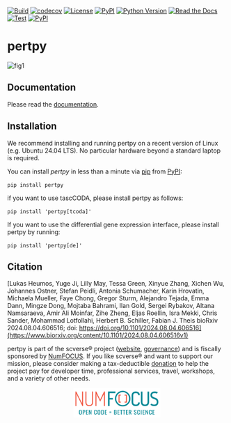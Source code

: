 [![Build](https://github.com/scverse/pertpy/actions/workflows/build.yml/badge.svg)](https://github.com/scverse/pertpy/actions/workflows/build.yml)
[![codecov](https://codecov.io/gh/scverse/pertpy/graph/badge.svg?token=1dTpIPBShv)](https://codecov.io/gh/scverse/pertpy)
[![License](https://img.shields.io/github/license/scverse/pertpy)](https://opensource.org/licenses/Apache2.0)
[![PyPI](https://img.shields.io/pypi/v/pertpy.svg)](https://pypi.org/project/pertpy/)
[![Python Version](https://img.shields.io/pypi/pyversions/pertpy)](https://pypi.org/project/pertpy)
[![Read the Docs](https://img.shields.io/readthedocs/pertpy/latest.svg?label=Read%20the%20Docs)](https://pertpy.readthedocs.io/)
[![Test](https://github.com/scverse/pertpy/actions/workflows/test.yml/badge.svg)](https://github.com/scverse/pertpy/actions/workflows/test.yml)
[![PyPI](https://img.shields.io/badge/pre--commit-enabled-brightgreen?logo=pre-commit&logoColor=white)](https://github.com/pre-commit/pre-commit)

# pertpy

![fig1](https://github.com/user-attachments/assets/d2e32d69-b767-4be3-a938-77a9dce45d3f)

## Documentation

Please read the [documentation](https://pertpy.readthedocs.io/en/latest).

## Installation

We recommend installing and running pertpy on a recent version of Linux (e.g. Ubuntu 24.04 LTS).
No particular hardware beyond a standard laptop is required.

You can install _pertpy_ in less than a minute via [pip] from [PyPI]:

```console
pip install pertpy
```

if you want to use tascCODA, please install pertpy as follows:

```console
pip install 'pertpy[tcoda]'
```

If you want to use the differential gene expression interface, please install pertpy by running:

```console
pip install 'pertpy[de]'
```

## Citation

[Lukas Heumos, Yuge Ji, Lilly May, Tessa Green, Xinyue Zhang, Xichen Wu, Johannes Ostner, Stefan Peidli, Antonia Schumacher, Karin Hrovatin, Michaela Mueller, Faye Chong, Gregor Sturm, Alejandro Tejada, Emma Dann, Mingze Dong, Mojtaba Bahrami, Ilan Gold, Sergei Rybakov, Altana Namsaraeva, Amir Ali Moinfar, Zihe Zheng, Eljas Roellin, Isra Mekki, Chris Sander, Mohammad Lotfollahi, Herbert B. Schiller, Fabian J. Theis
bioRxiv 2024.08.04.606516; doi: https://doi.org/10.1101/2024.08.04.606516](https://www.biorxiv.org/content/10.1101/2024.08.04.606516v1)

[pip]: https://pip.pypa.io/
[pypi]: https://pypi.org/
[api]: https://pertpy.readthedocs.io/en/latest/api/api.html
[//]: # "numfocus-fiscal-sponsor-attribution"

pertpy is part of the scverse® project ([website](https://scverse.org), [governance](https://scverse.org/about/roles)) and is fiscally sponsored by [NumFOCUS](https://numfocus.org/).
If you like scverse® and want to support our mission, please consider making a tax-deductible [donation](https://numfocus.org/donate-to-scverse) to help the project pay for developer time, professional services, travel, workshops, and a variety of other needs.

<div align="center">
<a href="https://numfocus.org/project/scverse">
  <img
    src="https://raw.githubusercontent.com/numfocus/templates/master/images/numfocus-logo.png"
    width="200"
  >
</a>
</div>
